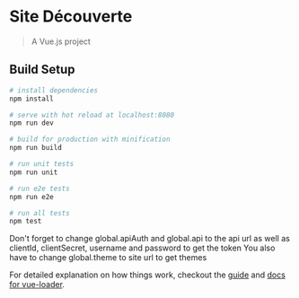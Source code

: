 # Site Découverte

> A Vue.js project

## Build Setup

``` bash
# install dependencies
npm install

# serve with hot reload at localhost:8080
npm run dev

# build for production with minification
npm run build

# run unit tests
npm run unit

# run e2e tests
npm run e2e

# run all tests
npm test
```

Don't forget to change global.apiAuth and global.api to the api url as well as clientId, clientSecret, username and password to get the token
You also have to change global.theme to site url to get themes

For detailed explanation on how things work, checkout the [guide](http://vuejs-templates.github.io/webpack/) and [docs for vue-loader](http://vuejs.github.io/vue-loader).
